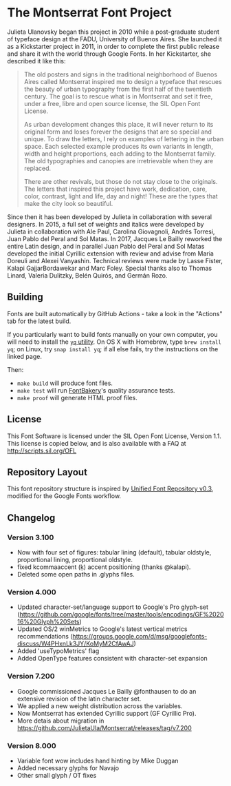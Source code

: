 # The Montserrat Font Project

Julieta Ulanovsky began this project in 2010 while a post-graduate student of typeface design at the FADU, University of Buenos Aires.
She launched it as a Kickstarter project in 2011, in order to complete the first public release and share it with the world through Google Fonts.
In her Kickstarter, she described it like this:

> The old posters and signs in the traditional neighborhood of Buenos Aires called Montserrat inspired me to design a typeface that rescues the beauty of urban typography from the first half of the twentieth century. The goal is to rescue what is in Montserrat and set it free, under a free, libre and open source license, the SIL Open Font License.
>
> As urban development changes this place, it will never return to its original form and loses forever the designs that are so special and unique. To draw the letters, I rely on examples of lettering in the urban space. Each selected example produces its own variants in length, width and height proportions, each adding to the Montserrat family. The old typographies and canopies are irretrievable when they are replaced.
>
> There are other revivals, but those do not stay close to the originals. The letters that inspired this project have work, dedication, care, color, contrast, light and life, day and night! These are the types that make the city look so beautiful.

Since then it has been developed by Julieta in collaboration with several designers. 
In 2015, a full set of weights and italics were developed by Julieta in collaboration with Ale Paul, Carolina Giovagnoli, Andrés Torresi, Juan Pablo del Peral and Sol Matas. 
In 2017, Jacques Le Bailly reworked the entire Latin design, and in parallel Juan Pablo del Peral and Sol Matas developed the initial Cyrillic extension with review and advise from Maria Doreuli and Alexei Vanyashin. 
Technical reviews were made by Lasse Fister, Kalapi GajjarBordawekar and Marc Foley. Special thanks also to Thomas Linard, Valeria Dulitzky, Belén Quirós, and Germán Rozo.

## Building

Fonts are built automatically by GitHub Actions - take a look in the "Actions" tab for the latest build.

If you particularly want to build fonts manually on your own computer, you will need to install the [`yq` utility](https://github.com/mikefarah/yq). On OS X with Homebrew, type `brew install yq`; on Linux, try `snap install yq`; if all else fails, try the instructions on the linked page.

Then:

* `make build` will produce font files.
* `make test` will run [FontBakery](https://github.com/googlefonts/fontbakery)'s quality assurance tests.
* `make proof` will generate HTML proof files.

## License

This Font Software is licensed under the SIL Open Font License, Version 1.1.
This license is copied below, and is also available with a FAQ at
http://scripts.sil.org/OFL

## Repository Layout

This font repository structure is inspired by [Unified Font Repository v0.3](https://github.com/unified-font-repository/Unified-Font-Repository), modified for the Google Fonts workflow.

## Changelog

### Version 3.100

- Now with four set of figures: tabular lining (default), tabular oldstyle, proportional lining, proportional oldstyle.
- fixed kcommaaccent (ķ) accent positioning (thanks @kalapi).
- Deleted some open paths in .glyphs files.

### Version 4.000

- Updated character-set/language support to Google's Pro glyph-set (https://github.com/google/fonts/tree/master/tools/encodings/GF%202016%20Glyph%20Sets)
- Updated OS/2 winMetrics to Google's latest vertical metrics recommendations (https://groups.google.com/d/msg/googlefonts-discuss/W4PHxnLk3JY/KoMyM2CfAwAJ)
- Added 'useTypoMetrics' flag
- Added OpenType features consistent with character-set expansion

### Version 7.200
- Google commissioned Jacques Le Bailly @fonthausen to do an extensive revision of the latin character set.
- We applied a new weight distribution across the variables. 
- Now Montserrat has extended Cyrillic support (GF Cyrillic Pro).
- More detais about migration in https://github.com/JulietaUla/Montserrat/releases/tag/v7.200

### Version 8.000
- Variable font wow includes hand hinting by Mike Duggan
- Added necessary glyphs for Navajo
- Other small glyph / OT fixes